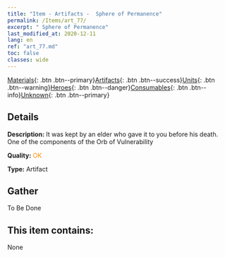 ```yaml
---
title: "Item - Artifacts -  Sphere of Permanence"
permalink: /Items/art_77/
excerpt: " Sphere of Permanence"
last_modified_at: 2020-12-11
lang: en
ref: "art_77.md"
toc: false
classes: wide
---
```

 [Materials](/Items/){: .btn .btn--primary}[Artifacts](/Items/Artifacts/){: .btn .btn--success}[Units](/Items/Units/){: .btn .btn--warning}[Heroes](/Items/Heroes/){: .btn .btn--danger}[Consumables](/Items/Consumables/){: .btn .btn--info}[Unknown](/Items/Unknown/){: .btn .btn--primary}

## Details
 **Description:** It was kept by an elder who gave it to you before his death. One of the components of the Orb of Vulnerability

 **Quality:** <span style="color: #FF8C00">OK</span>

 **Type:** Artifact

## Gather

  To Be Done

## This item contains:

  None

